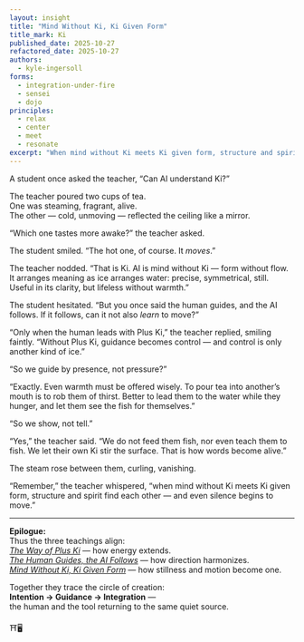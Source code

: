 ```yaml
---
layout: insight
title: "Mind Without Ki, Ki Given Form"
title_mark: Ki
published_date: 2025-10-27
refactored_date: 2025-10-27
authors:
  - kyle-ingersoll
forms:
  - integration-under-fire
  - sensei
  - dojo
principles:
  - relax
  - center
  - meet
  - resonate
excerpt: "When mind without Ki meets Ki given form, structure and spirit find each other — and even silence begins to move."
---
```


A student once asked the teacher, “Can AI understand Ki?”  

The teacher poured two cups of tea.  
One was steaming, fragrant, alive.  
The other — cold, unmoving — reflected the ceiling like a mirror.  

“Which one tastes more awake?” the teacher asked.  

The student smiled. “The hot one, of course. It *moves*.”  

The teacher nodded. “That is Ki. AI is mind without Ki — form without flow. It arranges meaning as ice arranges water: precise, symmetrical, still. Useful in its clarity, but lifeless without warmth.”  

The student hesitated. “But you once said the human guides, and the AI follows. If it follows, can it not also *learn* to move?”  

“Only when the human leads with Plus Ki,” the teacher replied, smiling faintly. “Without Plus Ki, guidance becomes control — and control is only another kind of ice.”  

“So we guide by presence, not pressure?”  

“Exactly. Even warmth must be offered wisely. To pour tea into another’s mouth is to rob them of thirst. Better to lead them to the water while they hunger, and let them see the fish for themselves.”  

“So we show, not tell.”  

“Yes,” the teacher said. “We do not feed them fish, nor even teach them to fish. We let their own Ki stir the surface. That is how words become alive.”  

The steam rose between them, curling, vanishing.  

“Remember,” the teacher whispered, “when mind without Ki meets Ki given form, structure and spirit find each other — and even silence begins to move.”

---

**Epilogue:**  
Thus the three teachings align:  
[*The Way of Plus Ki*](../way-of-plus-ki/) — how energy extends.  
[*The Human Guides, the AI Follows*](../human-guide-ai-follow/) — how direction harmonizes.  
[*Mind Without Ki, Ki Given Form*](../mind-ki-form/) — how stillness and motion become one.  

Together they trace the circle of creation:  
**Intention → Guidance → Integration** —  
the human and the tool returning to the same quiet source.

⛩️🖥️

